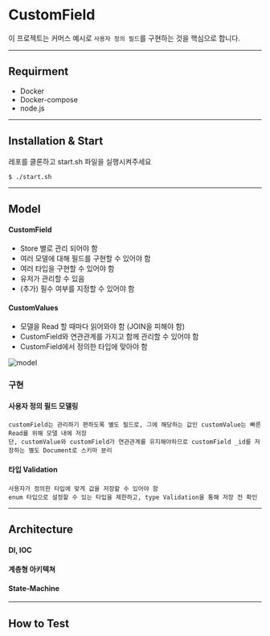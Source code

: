 # CustomField

이 프로젝트는 커머스 예시로 `사용자 정의 필드`를 구현하는 것을 핵심으로 합니다.

---

## Requirment

- Docker
- Docker-compose
- node.js

---

## Installation & Start

레포를 클론하고 start.sh 파일을 실행시켜주세요

```
$ ./start.sh
```

---

## Model

#### CustomField

- Store 별로 관리 되어야 함
- 여러 모델에 대해 필드를 구현할 수 있어야 함
- 여러 타입을 구현할 수 있어야 함
- 유저가 관리할 수 있음
- (추가) 필수 여부를 지정할 수 있어야 함

#### CustomValues

- 모델을 Read 할 때마다 읽어와야 함 (JOIN을 피해야 함)
- CustomField와 연관관계를 가지고 함께 관리할 수 있어야 함
- CustomField에서 정의한 타입에 맞아야 함

![model](https://user-images.githubusercontent.com/51469261/165954598-d74cba9f-b01e-4a27-922e-08629b454db6.png)

### 구현

#### 사용자 정의 필드 모델링

```
customField는 관리하기 편하도록 별도 필드로, 그에 해당하는 값인 customValue는 빠른 Read를 위해 모델 내에 저장
단, customValue와 customField가 연관관계를 유지해야하므로 customField _id를 저장하는 별도 Document로 스키마 분리
```

#### 타입 Validation

```
사용자가 정의한 타입에 맞게 값을 저장할 수 있어야 함
enum 타입으로 설정할 수 있는 타입을 제한하고, type Validation을 통해 저장 전 확인
```

---

## Architecture

#### DI, IOC

#### 계층형 아키텍쳐

#### State-Machine

---

## How to Test

